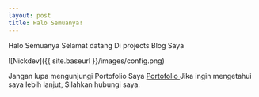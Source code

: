 ```yaml
---
layout: post
title: Halo Semuanya!
---
```


Halo Semuanya Selamat datang Di projects Blog Saya

![Nickdev]({{ site.baseurl }}/images/config.png)

Jangan lupa mengunjungi Portofolio Saya [Portofolio ](https://excellence.com) Jika ingin mengetahui saya lebih lanjut, Silahkan hubungi saya.
